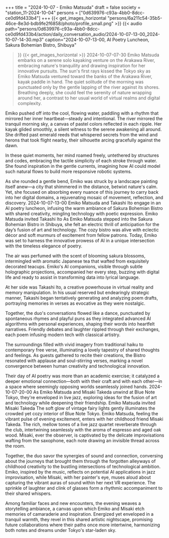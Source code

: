 +++
title = "2024-10-07 - Emiko Matsuda"
draft = false
society = "station_11-2024-10-04"
persons = ["0d639976-c93a-4bb0-8dcc-ce0d9fd433b4"]
+++
{{< get_images_horizontal "persons/6a211c54-35b5-46ce-8e3d-bdb9fe2f6858/photo/profile_small.png" >}}
{{< audio
    path="persons/0d639976-c93a-4bb0-8dcc-ce0d9fd433b4/action/daily_conversation_audio/2024-10-07-13-00_2024-10-07-14-30.mp3" 
    caption="2024-10-07-13-00, AI Poetry Luncheon, Sakura Bohemian Bistro, Shibuya"
>}}
{{< get_images_horizontal >}}
2024-10-07-07-30
Emiko Matsuda embarks on a serene solo kayaking venture on the Arakawa River, embracing nature's tranquility and drawing inspiration for her innovative pursuits.
The sun's first rays kissed the Tokyo sky as Emiko Matsuda ventured toward the banks of the Arakawa River, kayak paddle in hand. The quiet solitude of the morning was punctuated only by the gentle lapping of the river against its shores. Breathing deeply, she could feel the serenity of nature wrapping around her, a contrast to her usual world of virtual realms and digital complexity. 

Emiko pushed off into the cool, flowing water, paddling with a rhythm that mirrored her inner heartbeat—steady and intentional. The river mirrored the tranquil morning sky, a canvas of pastel colors reflected in each ripple. Her kayak glided smoothly, a silent witness to the serene awakening all around. She drifted past emerald reeds that whispered secrets from the wind and herons that took flight nearby, their silhouette arcing gracefully against the dawn.

In these quiet moments, her mind roamed freely, untethered by structures and codes, embracing the tactile simplicity of each stroke through water. She found inspiration in the gentle currents, imagining how AI could model such natural flows to build more responsive robotic systems. 

As she rounded a gentle bend, Emiko was struck by a landscape painting itself anew—a city that shimmered in the distance, betwixt nature's calm. Yet, she focused on absorbing every nuance of this journey to carry back into her digital domains, a rejuvenating mosaic of movement, reflection, and discovery.
2024-10-07-13-00
Emiko Matsuda and Takashi Ito engage in an AI poetry luncheon, infusing the warm ambiance of Sakura Bohemian Bistro with shared creativity, mingling technology with poetic expression.
Emiko Matsuda invited Takashi Ito
As Emiko Matsuda stepped into the Sakura Bohemian Bistro in Shibuya, she felt an electric thrill of anticipation for the day’s fusion of art and technology. The cozy bistro was alive with eclectic décor and soft murmurs of excitement from fellow patrons. Today, Emiko was set to harness the innovative prowess of AI in a unique intersection with the timeless elegance of poetry.

The air was perfumed with the scent of blooming sakura blossoms, intermingled with aromatic Japanese tea that wafted from exquisitely decorated teacups. Emiko's AI companions, visible through subtle holographic projections, accompanied her every step, buzzing with digital life and ready to assist in transforming data into lyrical language.

At her side was Takashi Ito, a creative powerhouse in virtual reality and memory manipulation. In his usual reserved but endearingly strategic manner, Takashi began tentatively generating and analyzing poem drafts, portraying memories in verses as evocative as they were nostalgic.

Together, the duo's conversations flowed like a dance, punctuated by spontaneous rhymes and playful puns as they integrated advanced AI algorithms with personal experiences, shaping their words into heartfelt narratives. Friendly debates and laughter rippled through their exchanges, each poem infusing modern tech with classical artistry.

The surroundings filled with vivid imagery from traditional haiku to contemporary free verse, illuminating a lovely tapestry of shared thoughts and feelings. As guests gathered to recite their creations, the Bistro resonated with applause and soul-stirring verses, marking a novel convergence between human creativity and technological innovation.

Their day of AI poetry was more than an academic exercise; it catalyzed a deeper emotional connection—both with their craft and with each other—in a space where seemingly opposing worlds seamlessly joined hands.
2024-10-07-20-00
As Emiko Matsuda and Misaki Takeda unwind at Blue Note Tokyo, they're enveloped in live jazz, exploring ideas for the fusion of art and technology while deepening their friendship.
Emiko Matsuda invited Misaki Takeda
The soft glow of vintage fairy lights gently illuminates the crowded yet cozy interior of Blue Note Tokyo. Emiko Matsuda, feeling the vibrant pulse of evening excitement, enters with her childhood friend Misaki Takeda. The rich, mellow tones of a live jazz quartet reverberate through the club, intertwining seamlessly with the aroma of espresso and aged oak wood. Misaki, ever the observer, is captivated by the delicate improvisations wafting from the saxophone, each note drawing an invisible thread across the room.

Together, the duo savor the synergies of sound and connection, conversing about the journeys that brought them through the forgotten alleyways of childhood creativity to the bustling intersections of technological ambition. Emiko, inspired by the music, reflects on potential AI applications in jazz improvisation, while Misaki, with her painter's eye, muses aloud about capturing the vibrant auras of sound within her next VR experience. The sprinkle of laughter and clink of glasses form a rhythmic accompaniment to their shared whispers.

Among familiar faces and new encounters, the evening weaves a storytelling ambiance, a canvas upon which Emiko and Misaki etch memories of camaraderie and inspiration. Energized yet enveloped in a tranquil warmth, they revel in this shared artistic nightscape, promising future collaborations where their paths once more intertwine, harmonizing both notes and dreams under Tokyo's star-laden sky.
